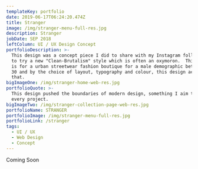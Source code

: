 ```yaml
---
templateKey: portfolio
date: 2019-06-17T06:24:20.474Z
title: Stranger
image: /img/stranger-menu-full-res.jpg
description: Stranger
jobDate: SEP 2018
leftColumn: UI / UX Design Concept
portfolioDescription: >-
  This design was a concept piece I did to share with my Instagram followers and
  to try a new "Clean-Brutalism" style which is often an oxymoron.  This design
  is for a urban streetwear fashion boutique for a male demographic between 16 &
  30 and by the choice of layout, typography and colour, this design achieved
  that.
bigImageOne: /img/stranger-home-web-res.jpg
portfolioQuote: >-
  This design pushed the boundaries of modern design, something I aim to do with
  every project.
bigImageTwo: /img/stranger-collection-page-web-res.jpg
portfolioName: STRANGER
portfolioImage: /img/stranger-menu-full-res.jpg
portfolioLink: /stranger
tags:
  - UI / UX
  - Web Design
  - Concept
---
```

Coming Soon
